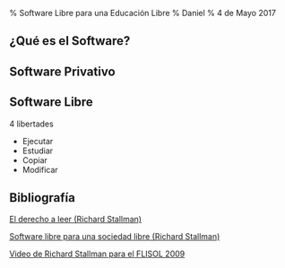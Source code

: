 % Software Libre para una Educación Libre
% Daniel
% 4 de Mayo 2017

¿Qué es el Software?
--------------------

Software Privativo
------------------

Software Libre
--------------

4 libertades

* Ejecutar
* Estudiar
* Copiar
* Modificar

Bibliografía
------------
[El derecho a leer (Richard Stallman)](https://www.gnu.org/philosophy/right-to-read.es.html)

[Software libre para una sociedad libre (Richard Stallman)](https://www.gnu.org/philosophy/fsfs/free_software.es.pdf)

[Video de Richard Stallman para el FLISOL 2009](https://vimeo.com/4152803)
